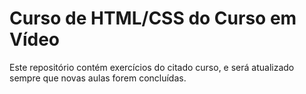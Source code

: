 # Curso de HTML/CSS do Curso em Vídeo
Este repositório contém exercícios do citado curso, e será atualizado
sempre que novas aulas forem concluídas.
